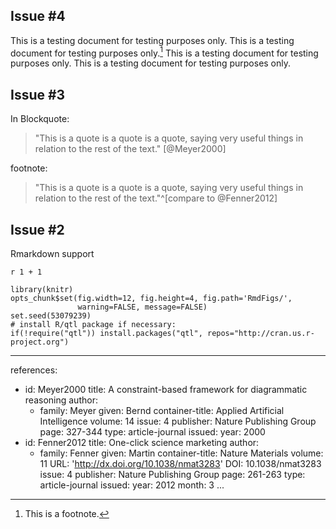 
## Issue #4

This is a testing document for testing purposes only. This is a testing document for testing purposes only.[^1] This is a testing document for testing purposes only. This is a testing document for testing purposes only.

[^1]: This is a footnote.

## Issue #3

In Blockquote:

> "This is a quote is a quote is a quote, saying very useful things in relation to the rest of the text." [@Meyer2000]

footnote:

> "This is a quote is a quote is a quote, saying very useful things in relation to the rest of the text."^[compare to  @Fenner2012]

## Issue #2

Rmarkdown support

`r 1 + 1`

```{r knitr_options, include=FALSE}
library(knitr)
opts_chunk$set(fig.width=12, fig.height=4, fig.path='RmdFigs/',
               warning=FALSE, message=FALSE)
set.seed(53079239)
# install R/qtl package if necessary:
if(!require("qtl")) install.packages("qtl", repos="http://cran.us.r-project.org")
```

---
references:
- id: Meyer2000
  title: A constraint-based framework for diagrammatic reasoning
  author:
  - family: Meyer
    given: Bernd
  container-title: Applied Artificial Intelligence
  volume: 14
  issue: 4
  publisher: Nature Publishing Group
  page: 327-344
  type: article-journal
  issued:
    year: 2000
- id: Fenner2012
  title: One-click science marketing
  author:
  - family: Fenner
    given: Martin
  container-title: Nature Materials
  volume: 11
  URL: 'http://dx.doi.org/10.1038/nmat3283'
  DOI: 10.1038/nmat3283
  issue: 4
  publisher: Nature Publishing Group
  page: 261-263
  type: article-journal
  issued:
    year: 2012
    month: 3
...
